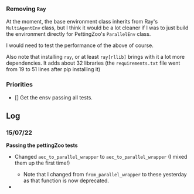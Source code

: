 ### Removing `Ray`

At the moment, the base environment class inherits from Ray's `MultiAgentEnv` class, but I think it would be a lot 
cleaner if I was to just build the environment directly for PettingZoo's `ParallelEnv` class. 

I would need to test the performance of the above of course.

Also note that installing `ray`, or at least `ray[rllib]` brings with it a lot more dependencies. It adds about 32 
libraries (the `requirements.txt` file went from 19 to 51 lines after pip installing it)


### Priorities

- [] Get the ensv passing all tests.



## Log 

### 15/07/22

**Passing the pettingZoo tests**

- Changed `aec_to_parallel_wrapper` to `aec_to_parallel_wrapper` (I mixed them up the first time!)
  - Note that I changed from `from_parallel_wrapper` to these yesterday as that function is now deprecated. 

- 